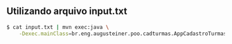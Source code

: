 
Utilizando arquivo input.txt
----------------------------

```bash
$ cat input.txt | mvn exec:java \
    -Dexec.mainClass=br.eng.augusteiner.poo.cadturmas.AppCadastroTurmas
```

